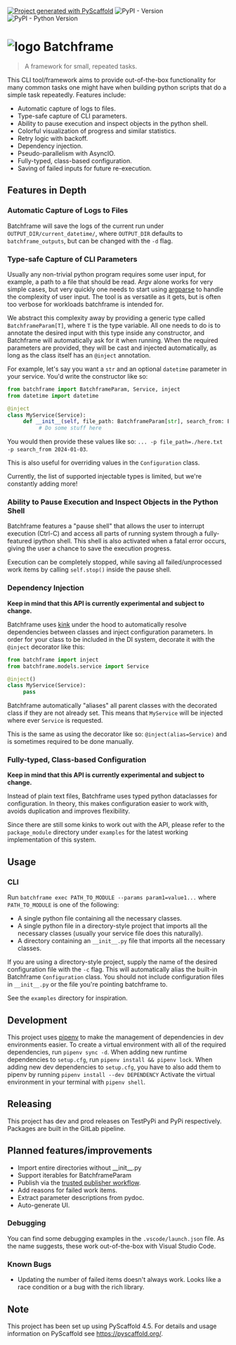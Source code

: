 <!-- These are examples of badges you might want to add to your README:
     please update the URLs accordingly

[![Built Status](https://api.cirrus-ci.com/github/<USER>/batchframe.svg?branch=main)](https://cirrus-ci.com/github/<USER>/batchframe)
[![ReadTheDocs](https://readthedocs.org/projects/batchframe/badge/?version=latest)](https://batchframe.readthedocs.io/en/stable/)
[![Coveralls](https://img.shields.io/coveralls/github/<USER>/batchframe/main.svg)](https://coveralls.io/r/<USER>/batchframe)
[![PyPI-Server](https://img.shields.io/pypi/v/batchframe.svg)](https://pypi.org/project/batchframe/)
[![Conda-Forge](https://img.shields.io/conda/vn/conda-forge/batchframe.svg)](https://anaconda.org/conda-forge/batchframe)
[![Monthly Downloads](https://pepy.tech/badge/batchframe/month)](https://pepy.tech/project/batchframe)
[![Twitter](https://img.shields.io/twitter/url/http/shields.io.svg?style=social&label=Twitter)](https://twitter.com/batchframe)
-->

[![Project generated with PyScaffold](https://img.shields.io/badge/-PyScaffold-005CA0?logo=pyscaffold)](https://pyscaffold.org/)
![PyPI - Version](https://img.shields.io/pypi/v/batchframe)
![PyPI - Python Version](https://img.shields.io/pypi/pyversions/batchframe)

# ![logo](./assets/Batchframe_Logo_Small.png) Batchframe

> A framework for small, repeated tasks.

This CLI tool/framework aims to provide out-of-the-box functionality for many common tasks one might have when building python scripts that do a simple task repeatedly.
Features include:
- Automatic capture of logs to files.
- Type-safe capture of CLI parameters.
- Ability to pause execution and inspect objects in the python shell.
- Colorful visualization of progress and similar statistics.
- Retry logic with backoff.
- Dependency injection.
- Pseudo-parallelism with AsyncIO.
- Fully-typed, class-based configuration.
- Saving of failed inputs for future re-execution.

## Features in Depth

### Automatic Capture of Logs to Files
Batchframe will save the logs of the current run under `OUTPUT_DIR/current_datetime/`,
where `OUTPUT_DIR` defaults to `batchframe_outputs`, but can be changed with the `-d` flag.

### Type-safe Capture of CLI Parameters
Usually any non-trivial python program requires some user input, for example, a path to a file that should be read.
Argv alone works for very simple cases, but very quickly one needs to start using [argparse](https://docs.python.org/3/library/argparse.html) to handle the complexity of user input.
The tool is as versatile as it gets, but is often too verbose for workloads batchframe is intended for.

We abstract this complexity away by providing a generic type called `BatchframeParam[T]`, where `T` is the type variable.
All one needs to do is to annotate the desired input with this type inside any constructor, and Batchframe will automatically ask for it when running.
When the required parameters are provided, they will be cast and injected automatically, as long as the class itself has an `@inject` annotation.

For example, let's say you want a `str` and an optional `datetime` parameter in your service.
You'd write the constructor like so:
```python
from batchframe import BatchframeParam, Service, inject
from datetime import datetime

@inject
class MyService(Service):
     def __init__(self, file_path: BatchframeParam[str], search_from: BatchframeParam[datetime] = datetime.now()):
          # Do some stuff here
```
You would then provide these values like so: `... -p file_path=./here.txt -p search_from 2024-01-03`.

This is also useful for overriding values in the `Configuration` class.

Currently, the list of supported injectable types is limited, but we're constantly adding more!

### Ability to Pause Execution and Inspect Objects in the Python Shell
Batchframe features a "pause shell" that allows the user to interrupt execution (Ctrl-C) and access all parts of running system through a fully-featured ipython shell.
This shell is also activated when a fatal error occurs, giving the user a chance to save the execution progress.

Execution can be completely stopped, while saving all failed/unprocessed work items by calling `self.stop()` inside the pause shell.

### Dependency Injection
**Keep in mind that this API is currently experimental and subject to change.**

Batchframe uses [kink](https://github.com/kodemore/kink) under the hood to automatically resolve dependencies between classes and inject configuration parameters.
In order for your class to be included in the DI system, decorate it with the `@inject` decorator like this:
```python
from batchframe import inject
from batchframe.models.service import Service

@inject()
class MyService(Service):
     pass
```
Batchframe automatically "aliases" all parent classes with the decorated class if they are not already set.
This means that `MyService` will be injected where ever `Service` is requested.

This is the same as using the decorator like so: `@inject(alias=Service)` and is sometimes required to be done manually.

### Fully-typed, Class-based Configuration
**Keep in mind that this API is currently experimental and subject to change.**

Instead of plain text files, Batchframe uses typed python dataclasses for configuration.
In theory, this makes configuration easier to work with, avoids duplication and improves flexibility.

Since there are still some kinks to work out with the API,
please refer to the `package_module` directory under `examples` for the latest working implementation of this system.

## Usage

### CLI
Run `batchframe exec PATH_TO_MODULE --params param1=value1...`
where `PATH_TO_MODULE` is one of the following:
- A single python file containing all the necessary classes.
- A single python file in a directory-style project that imports all the necessary classes (usually your service file does this naturally).
- A directory containing an `__init__.py` file that imports all the necessary classes.

If you are using a directory-style project, supply the name of the desired configuration file with the `-c` flag.
This will automatically alias the built-in Batchframe `Configuration` class.
You should not include configuration files in `__init__.py` or the file you're pointing batchframe to. 

See the `examples` directory for inspiration.

<!-- pyscaffold-notes -->

## Development
This project uses [pipenv](https://pipenv.pypa.io/en/latest/) to make the management of dependencies in dev environments easier.
To create a virtual environment with all of the required dependencies, run `pipenv sync -d`.
When adding new runtime dependencies to `setup.cfg`, run `pipenv install && pipenv lock`.
When adding new dev dependencies to `setup.cfg`, you have to also add them to pipenv by running `pipenv install --dev DEPENDENCY`
Activate the virtual environment in your terminal with `pipenv shell`.

## Releasing
This project has dev and prod releases on TestPyPi and PyPi respectively.
Packages are built in the GitLab pipeline.

## Planned features/improvements
- Import entire directories without \_\_init__.py
- Support iterables for BatchframeParam
- Publish via the [trusted publisher workflow](https://docs.pypi.org/trusted-publishers/using-a-publisher/#gitlab-cicd).
- Add reasons for failed work items.
- Extract parameter descriptions from pydoc.
- Auto-generate UI.

### Debugging
You can find some debugging examples in the `.vscode/launch.json` file.
As the name suggests, these work out-of-the-box with Visual Studio Code.

### Known Bugs
- Updating the number of failed items doesn't always work. Looks like a race condition or a bug with the rich library.

## Note

This project has been set up using PyScaffold 4.5. For details and usage
information on PyScaffold see https://pyscaffold.org/.
